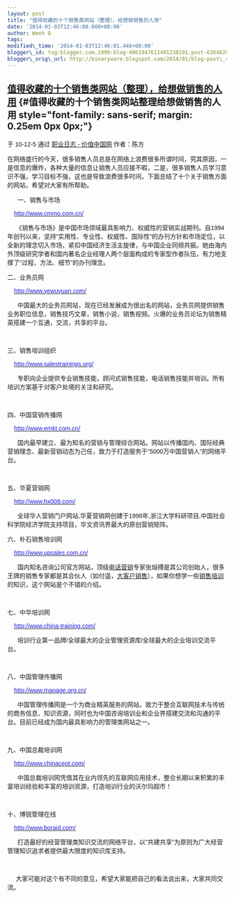 ```yaml
--- 
layout: post 
title: "值得收藏的十个销售类网站（整理），给想做销售的人用" 
date: '2014-01-03T12:46:00.000+08:00' 
author: Wenh Q
tags:
modified\_time: '2014-01-03T12:46:01.446+08:00' 
blogger\_id: tag:blogger.com,1999:blog-4961947611491238191.post-6364820984167557234
blogger\_orig\_url: http://binaryware.blogspot.com/2014/01/blog-post\_4640.html
---
```

<div dir="ltr">

[值得收藏的十个销售类网站（整理），给想做销售的人用](http://www.chinavalue.net/Blog/561502.aspx) {#值得收藏的十个销售类网站整理给想做销售的人用 style="font-family: sans-serif; margin: 0.25em 0px 0px;"}
------------------------------------------------------------------------------------------------

<div style="font-family: sans-serif; margin-bottom: 0.5em;">

于 10-12-5 通过 [职业日志 -
价值中国网](http://www.chinavalue.net/Blog/) 作者：陈方

</div>



<div style="font-family: sans-serif;">

在网络盛行的今天，很多销售人员总是在网络上浪费很多所谓时间，究其原因，一是信息的爆炸，各种大量的信息让销售人员应接不暇，二是，很多销售人员学习意识不强，学习目标不强，这也是导致浪费很多时间，下面总结了十个关于销售方面的网站，希望对大家有所帮助。



      一、销售与市场

    [<span
style="color: #261cdc;">http://www.cmmo.com.cn/</span>](http://www.cmmo.com.cn/)

    
《销售与市场》是中国市场领域最具影响力、权威性的营销实战期刊。自1994年创刊以来，坚持"实用性、专业性、权威性、国际性"的办刊方针和市场定位，以全新的理念切入市场，紧扣中国经济生活主旋律，与中国企业同频共振。她由海内外顶级研究学者和国内著名企业经理人两个层面构成的专家型作者队伍，有力地支撑了"过程、方法、细节"的办刊理念。



二、业务员网

    [<span
style="color: #261cdc;">http://www.yewuyuan.com/</span>](http://www.yewuyuan.com/)

     
中国最大的业务员网站，现在已经发展成为很出名的网站，业务员网提供销售业务职位信息，销售技巧文章，销售小说，销售视频。火爆的业务员论坛为销售精英搭建一个互通，交流，共享的平台。

   

三、销售培训组织

    [<span
style="color: #261cdc;">http://www.salestrainings.org/</span>](http://www.salestrainings.org/)

     
专职向企业提供专业销售技能，顾问式销售技能，电话销售技能并培训。所有培训方案基于对客户处境的关注和研究。

 

四、中国营销传播网

    [<span
style="color: #261cdc;">http://www.emkt.com.cn/</span>](http://www.emkt.com.cn/)

     
国内最早建立、最为知名的营销与管理综合网站。网站以传播国内、国际经典营销理念、最新营销动态为己任，致力于打造服务于"5000万中国营销人"的网络平台。

 

五、华夏营销网

    [<span
style="color: #261cdc;">http://www.hx008.com/</span>](http://www.hx008.com/)

     
全球华人营销门户网站,华夏营销网创建于1998年,浙江大学科研项目,中国社会科学院经济学院支持项目，华文资讯界最大的原创营销矩阵。



六、朴石销售培训网

    [<span
style="color: #261cdc;">http://www.upsales.com.cn/</span>](http://www.upsales.com.cn/)

     
国内知名咨询公司官方网站，顶级[电话营销](http://www.upsales.com.cn/)专家张烜搏是其公司创始人，很多王牌的销售专家都是其合伙人（如付遥，[大客户销售](http://www.upsales.com.cn/)），如果你想学一些[销售培训](http://www.upsales.com.cn/)的知识，这个网站是个不错的介绍。

   

七、中华培训网

    [<span
style="color: #261cdc;">http://www.china-training.com/</span>](http://www.china-training.com/)

     
培训行业第一品牌/全球最大的企业管理资源库/全球最大的企业培训交流平台。

   

八、中国管理传播网

    [<span
style="color: #261cdc;">http://www.manage.org.cn/</span>](http://www.manage.org.cn/)

     
中国管理传播网是一个为商业精英服务的网站，致力于整合互联网技术与传统的商务信息、知识资源，同时也为中国咨询培训业和企业界搭建交流和沟通的平台。目前已经成为国内最具影响力的管理类网站之一。

  

九、中国总裁培训网 

    [<span
style="color: #261cdc;">http://www.chinaceot.com/</span>](http://www.chinaceot.com/)

     
中国总裁培训网凭借其在业内领先的互联网应用技术，整合长期以来积累的丰富培训经验和丰富的培训资源，打造培训行业的沃尔玛超市！

   

十、博锐管理在线

    [<span
style="color: #261cdc;">http://www.boraid.com/</span>](http://www.boraid.com/)

     
打造最好的经营管理类知识交流的网络平台，以"共建共享"为原则为广大经营管理知识追求者提供最大限度的知识库支持。

   

    
大家可能对这个有不同的意见，希望大家能把自己的看法说出来，大家共同交流。



 

</div>

</div>
